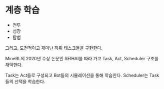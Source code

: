 # 계층 학습 

- 전투 
- 성장
- 탐험 

그리고, 도전적이고 재미난 하위 태스크들을 구현한다. 

MineRL의 2020년 수상 논문인 SEIHAI를 따라 가고 
Task, Act, Scheduler 구조를 채택한다. 

Task는 Act들로 구성되고 Bot들의 시뮬레이션을 통해 학습한다. 
Scheduler는 Task들의 선택을 학습한다. 


